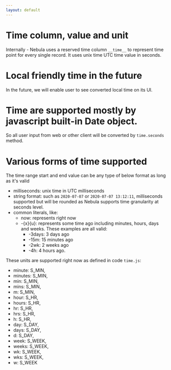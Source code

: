 ```yaml
---
layout: default
---
```


# Time column, value and unit
Internally - Nebula uses a reserved time column `__time__` to represent time point for every single record.
It uses unix time UTC time value in seconds.

# Local friendly time in the future
In the future, we will enable user to see converted local time on its UI.

# Time are supported mostly by javascript built-in Date object.
So all user input from web or other client will be converted by `time.seconds` method.

# Various forms of time supported
The time range start and end value can be any type of below format as long as it's valid

- milliseconds: unix time in UTC milliseconds
- string format: such as `2020-07-07` or `2020-07-07 13:12:11`, milliseconds supported but will be rounded as Nebula supports time granularity at seconds level.
- common literals, like:
  - now: represents right now
  - -{x}{u}: represents some time ago including minutes, hours, days and weeks. These examples are all valid:
    - -3days: 3 days ago
    - -15m: 15 minutes ago
    - -2wk: 2 weeks ago
    - -4h: 4 hours ago.

These units are supported right now as defined in code `time.js`:
-   minute: S_MIN,
-   minutes: S_MIN,
-   min: S_MIN,
-   mins: S_MIN,
-   m: S_MIN,
-   hour: S_HR,
-   hours: S_HR,
-   hr: S_HR,
-   hrs: S_HR,
-   h: S_HR,
-   day: S_DAY,
-   days: S_DAY,
-   d: S_DAY,
-   week: S_WEEK,
-   weeks: S_WEEK,
-   wk: S_WEEK,
-   wks: S_WEEK,
-   w: S_WEEK
